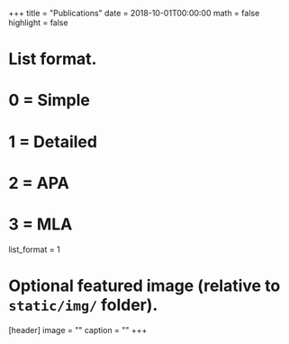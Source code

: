 +++
title = "Publications"
date = 2018-10-01T00:00:00
math = false
highlight = false

# List format.
#   0 = Simple
#   1 = Detailed
#   2 = APA
#   3 = MLA
list_format = 1

# Optional featured image (relative to `static/img/` folder).
[header]
image = ""
caption = ""
+++
